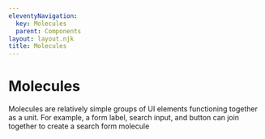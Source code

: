 ```yaml
---
eleventyNavigation:
  key: Molecules
  parent: Components
layout: layout.njk
title: Molecules
---
```


# Molecules
 Molecules are relatively simple groups of UI elements functioning together as a unit. For example, a form label, search input, and button can join together to create a search form molecule
